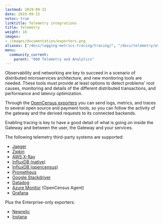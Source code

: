 ```yaml
---
lastmod: 2019-09-15
date: 2019-09-15
notoc: true
linktitle: Telemetry integrations
title: Telemetry
weight: 10
images:
- /images/documentation/exporters.png
aliases: ["/docs/logging-metrics-tracing/tracing/", "/docs/telemetry/overview/"]
menu:
  community_current:
    parent: "080 Telemetry and Analytics"
---
```

Observability and networking are key to succeed in a scenario of distributed microservices architecture, and new monitoring tools are needed. These tools must provide at least options to detect problems' root causes, monitoring and details of the different distributed transactions, and performance and latency optimization.

Through the [OpenCensus exporters](/docs/telemetry/opencensus/) you can send logs, metrics, and traces to several open source and payment tools, so you can follow the activity of the gateway and the derived requests to its connected backends.

Enabling tracing is key to have a good detail of what is going on inside the Gateway and between the user, the Gateway and your services.

The following telemetry third-party systems are supported:

- [Jaeger](/docs/telemetry/jaeger/)
- [Zipkin](/docs/telemetry/zipkin/)
- [AWS X-Ray](/docs/telemetry/xray/)
- [InfluxDB (native)](/docs/telemetry/influxdb-native/)
- [InfluxDB (opencensus)](/docs/telemetry/influxdb/)
- [Prometheus](/docs/telemetry/prometheus/)
- [Google Stackdriver](/docs/telemetry/stackdriver/)
- [Datadog](/docs/telemetry/datadog/)
- [Azure Monitor](/docs/telemetry/opencensus/) (OpenCensus Agent)
- [Grafana](/docs/telemetry/grafana/)

Plus the Enterprise-only exporters:

- [Newrelic](/docs/enterprise/telemetry/newrelic/)
- [Instana](/docs/enterprise/telemetry/instana/)
